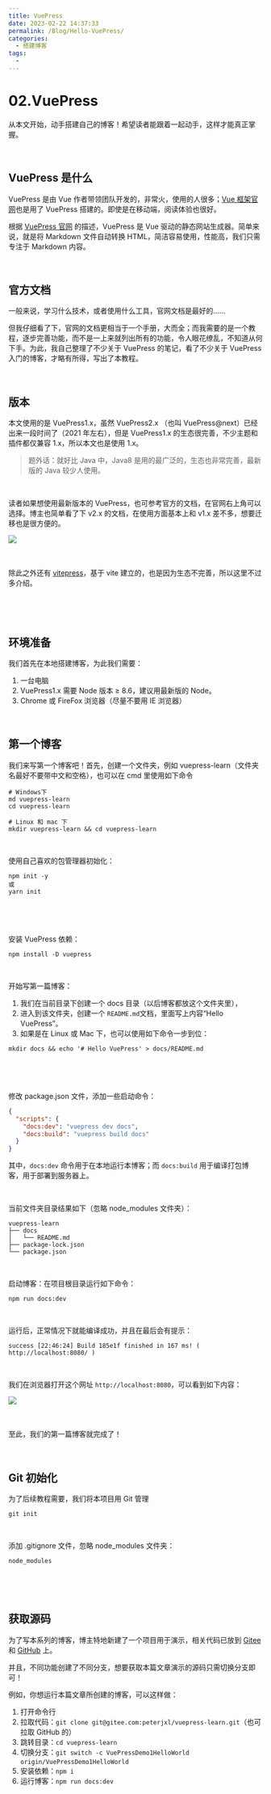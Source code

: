 ```yaml
---
title: VuePress
date: 2023-02-22 14:37:33
permalink: /Blog/Hello-VuePress/
categories:
  - 搭建博客
tags:
  - 
---
```

# 02.VuePress

从本文开始，动手搭建自己的博客！希望读者能跟着一起动手，这样才能真正掌握。

‍

## VuePress 是什么

VuePress 是由 Vue 作者带领团队开发的，非常火，使用的人很多；[Vue 框架官网](https://cn.vuejs.org/)也是用了 VuePress 搭建的。即使是在移动端，阅读体验也很好。

根据 [VuePress 官网](https://vuepress.vuejs.org/zh/) 的描述，VuePress 是 Vue 驱动的静态网站生成器。简单来说，就是将 Markdown 文件自动转换 HTML，简洁容易使用，性能高，我们只需专注于 Markdown 内容。

‍

## 官方文档

一般来说，学习什么技术，或者使用什么工具，官网文档是最好的……

但我仔细看了下，官网的文档更相当于一个手册，大而全；而我需要的是一个教程，逐步完善功能，而不是一上来就列出所有的功能，令人眼花缭乱，不知道从何下手。为此，我自己整理了不少关于 VuePress 的笔记，看了不少关于 VuePress 入门的博客，才略有所得，写出了本教程。

‍

## 版本

本文使用的是 VuePress1.x，虽然 VuePress2.x （也叫 VuePress@next）已经出来一段时间了（2021 年左右），但是 VuePress1.x 的生态很完善，不少主题和插件都仅兼容 1.x，所以本文也是使用 1.x。

> 题外话：就好比 Java 中，Java8 是用的最广泛的，生态也非常完善，最新版的 Java 较少人使用。

‍

读者如果想使用最新版本的 VuePress，也可参考官方的文档，在官网右上角可以选择。博主也简单看了下 v2.x 的文档，在使用方面基本上和 v1.x 差不多，想要迁移也是很方便的。

​![](https://image.peterjxl.com/blog/image-20230212220538-502oirv.png)

‍

除此之外还有 [vitepress](https://vitepress.vuejs.org/)，基于 vite 建立的，也是因为生态不完善，所以这里不过多介绍。

‍

‍

## 环境准备

我们首先在本地搭建博客，为此我们需要：

1. 一台电脑
2. VuePress1.x 需要 Node 版本 ≥ 8.6，建议用最新版的 Node。
3. Chrome 或 FireFox 浏览器（尽量不要用 IE 浏览器）

‍

## 第一个博客

我们来写第一个博客吧！首先，创建一个文件夹，例如 vuepress-learn（文件夹名最好不要带中文和空格），也可以在 cmd 里使用如下命令

```shell
# Windows下
md vuepress-learn 
cd vuepress-learn

# Linux 和 mac 下
mkdir vuepress-learn && cd vuepress-learn
```

‍

使用自己喜欢的包管理器初始化：

```shell
npm init -y
或
yarn init
```

‍

‍

安装 VuePress 依赖：

```shell
npm install -D vuepress
```

‍

开始写第一篇博客：

1. 我们在当前目录下创建一个 docs 目录（以后博客都放这个文件夹里），
2. 进入到该文件夹，创建一个 `README.md` ​文档，里面写上内容“Hello VuePress”。
3. 如果是在 Linux 或 Mac 下，也可以使用如下命令一步到位：

```shell
mkdir docs && echo '# Hello VuePress' > docs/README.md
```

‍

‍

修改 package.json 文件，添加一些启动命令：

```json
{
  "scripts": {
    "docs:dev": "vuepress dev docs",
    "docs:build": "vuepress build docs"
  }
}
```

其中，`docs:dev`​ 命令用于在本地运行本博客；而 `docs:build`​ 用于编译打包博客，用于部署到服务器上。

‍

当前文件夹目录结果如下（忽略 node_modules 文件夹）：

```shell
vuepress-learn
├── docs
│   └── README.md
├── package-lock.json
└── package.json
```

‍

启动博客：在项目根目录运行如下命令：

```shell
npm run docs:dev
```

‍

运行后，正常情况下就能编译成功，并且在最后会有提示：

```shell
success [22:46:24] Build 185e1f finished in 167 ms! ( http://localhost:8080/ )
```

‍

我们在浏览器打开这个网址 `http://localhost:8080`​，可以看到如下内容：

​​![](https://image.peterjxl.com/blog/image-20230212224901-7huivbh.png)​​

‍

至此，我们的第一篇博客就完成了！

‍

## Git 初始化

为了后续教程需要，我们将本项目用 Git 管理

```shell
git init
```

‍

添加 .gitignore 文件，忽略 node_modules 文件夹：

```shell
node_modules
```

‍

‍

## 获取源码

为了写本系列的博客，博主特地新建了一个项目用于演示，相关代码已放到 [Gitee](https://gitee.com/peterjxl/vuepress-learn) 和 [GitHub](https://github.com/Peter-JXL/vuepress-learn) 上。

并且，不同功能创建了不同分支，想要获取本篇文章演示的源码只需切换分支即可！

例如，你想运行本篇文章所创建的博客，可以这样做：

1. 打开命令行
2. 拉取代码：`git clone git@gitee.com:peterjxl/vuepress-learn.git`​ （也可拉取 GitHub 的）
3. 跳转目录：`cd vuepress-learn`​
4. 切换分支：`git switch -c VuePressDemo1HelloWorld  origin/VuePressDemo1HelloWorld`​
5. 安装依赖：`npm i`​
6. 运行博客：`npm run docs:dev`​

‍

‍

‍

‍
